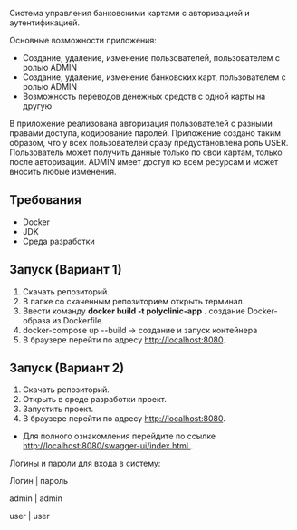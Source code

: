 Система управления банковскими картами с авторизацией и аутентификацией.

Основные возможности приложения:
- Создание, удаление, изменение пользователей, пользователем с ролью ADMIN
- Создание, удаление, изменение банковских карт, пользователем с ролью ADMIN
- Возможность переводов денежных средств с одной карты на другую 

В приложение реализована авторизация пользователей с разными правами доступа,
кодирование паролей.
Приложение создано таким образом, что у всех пользователей сразу предустановлена роль USER. 
Пользователь может получить данные только по свои картам, только после авторизации.
ADMIN имеет доступ ко всем ресурсам и может вносить любые изменения. 

## Требования

- Docker
- JDK
- Среда разработки

## Запуск (Вариант 1)

1. Скачать репозиторий.
2. В папке со скаченным репозиторием открыть терминал.
3. Ввести команду **docker build -t polyclinic-app .** создание Docker-образа из Dockerfile.
4. docker-compose up --build -> создание и запуск контейнера 
5. В браузере перейти по адресу <u>http://localhost:8080</u>.


## Запуск (Вариант 2)

1. Скачать репозиторий.
2. Открыть в среде разработки проект.
3. Запустить проект.
4. В браузере перейти по адресу <u>http://localhost:8080</u>.


- Для полного ознакомления перейдите по ссылке <u>http://localhost:8080/swagger-ui/index.html </u>.


Логины и пароли для входа в систему:

Логин | пароль

admin  | admin

user | user